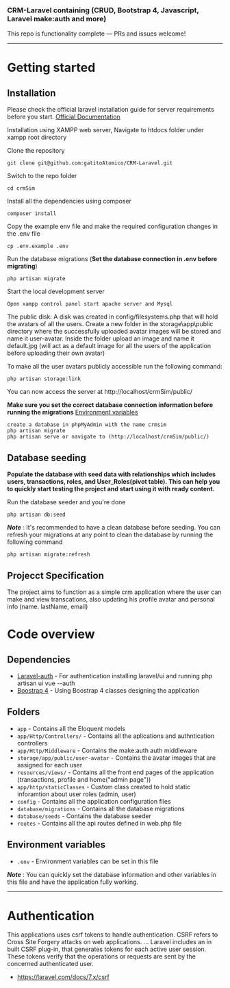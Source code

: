  ### CRM-Laravel containing (CRUD, Bootstrap 4, Javascript, Laravel make:auth and more) 
 
This repo is functionality complete — PRs and issues welcome!

----------

# Getting started

## Installation

Please check the official laravel installation guide for server requirements before you start. [Official Documentation](https://laravel.com/docs/7.x/installation)

Installation using XAMPP web server,
Navigate to htdocs folder under xampp root directory

Clone the repository

    git clone git@github.com:gatitoAtomico/CRM-Laravel.git

Switch to the repo folder

    cd crmSim

Install all the dependencies using composer

    composer install

Copy the example env file and make the required configuration changes in the .env file

    cp .env.example .env

Run the database migrations (**Set the database connection in .env before migrating**)

    php artisan migrate

Start the local development server

    Open xampp control panel start apache server and Mysql
    
The public disk: A disk was created in config/filesystems.php that will hold the avatars of all the users.
Create a new folder in the storage\app\public directory where the successfully uploaded avatar images will be stored and name it user-avatar.
Inside the folder upload an image and name it default.jpg (will act as a default image for all the users of the application before uploading their own avatar)

To make all the user avatars publicly accessible run the following command:

    php artisan storage:link

You can now access the server at http://localhost/crmSim/public/
    
**Make sure you set the correct database connection information before running the migrations** [Environment variables](#environment-variables)

    create a database in phpMyAdmin with the name crmsim
    php artisan migrate
    php artisan serve or navigate to (http://localhost/crmSim/public/)

## Database seeding

**Populate the database with seed data with relationships which includes users, transactions, roles,  and User_Roles(pivot table). This can help you to quickly start testing the project and start using it with ready content.**

Run the database seeder and you're done

    php artisan db:seed

***Note*** : It's recommended to have a clean database before seeding. You can refresh your migrations at any point to clean the database by running the following command

    php artisan migrate:refresh
    
## Projecct Specification

The project aims to function as a simple crm application where the user can make and view transcations, also updating his profile avatar and personal info (name. lastName, email) 

# Code overview

## Dependencies

- [Laravel-auth](https://laravel.com/docs/7.x/authentication) - For authentication installing laravel/ui and running php artisan ui vue --auth
- [Boostrap 4](https://getbootstrap.com/docs/4.6/getting-started/introduction/) - Using Boostrap 4 classes designing the application

## Folders

- `app` - Contains all the Eloquent models
- `app/Http/Controllers/` - Contains all the aplications and authntication controllers
- `app/Http/Middleware` - Contains the make:auth auth middleware
- `storage/app/public/user-avatar` - Contains the avatar images that are assigned for each user
- `resources/views/` - Contains all the front end pages of the application (transactions, profile and home("admin page"))
- `app/http/staticClasses` - Custom class created to hold static inforamtion about user roles (admin, user)
- `config` - Contains all the application configuration files
- `database/migrations` - Contains all the database migrations
- `database/seeds` - Contains the database seeder
- `routes` - Contains all the api routes defined in web.php file


## Environment variables

- `.env` - Environment variables can be set in this file

***Note*** : You can quickly set the database information and other variables in this file and have the application fully working.

----------

# Authentication
 
This applications uses csrf tokens to handle authentication. CSRF refers to Cross Site Forgery attacks on web applications. ... Laravel includes an in built CSRF plug-in, that generates tokens for each active user session. These tokens verify that the operations or requests are sent by the concerned authenticated user.
 
- https://laravel.com/docs/7.x/csrf
